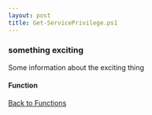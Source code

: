 ```yaml
---
layout: post
title: Get-ServicePrivilege.ps1
---
```


### something exciting

Some information about the exciting thing

#### Function

<script src="https://gist-it.appspot.com/github.com/BanterBoy/scripts-blog/blob/master/PowerShell/functions/activeDirectory/Get-ServicePrivilege.ps1" crossorigin="anonymous"></script>

<a href="/menu/_pages/functions.html">Back to Functions</a>
